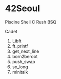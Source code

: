 # 42Seoul
Piscine
  Shell
  C
  Rush
  BSQ

Cadet
1. Libft
2. ft_printf
3. get_next_line
4. born2beroot
5. push_swap
6. so_long
7. minitalk